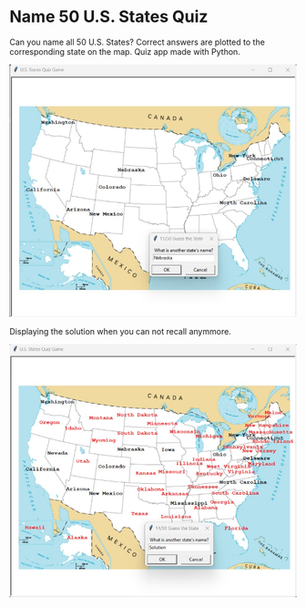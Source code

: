 # Name 50 U.S. States Quiz
Can you name all 50 U.S. States? Correct answers are plotted to the corresponding state on the map. Quiz app made with Python.

![alt text](https://github.com/efrenmo/Name-50-U.S.-States-Quiz/blob/534ac1afd75e42e43eda9bb5dcb82178af320ede/Screenshots/Screenshot2.jpg)

Displaying the solution when you can not recall anymmore.

![alt text](https://github.com/efrenmo/Name-50-U.S.-States-Quiz/blob/534ac1afd75e42e43eda9bb5dcb82178af320ede/Screenshots/Screenshot3.jpg)

